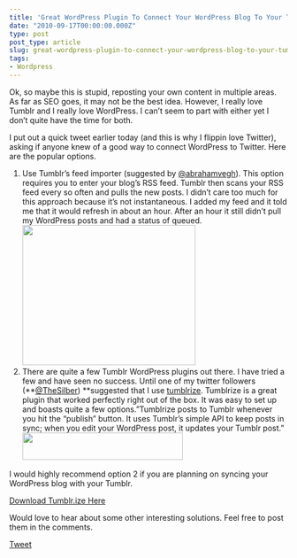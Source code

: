 ```yaml
---
title: 'Great WordPress Plugin To Connect Your WordPress Blog To Your Tumblr'
date: "2010-09-17T00:00:00.000Z"
type: post 
post_type: article
slug: great-wordpress-plugin-to-connect-your-wordpress-blog-to-your-tumblr
tags: 
- Wordpress
---
```

Ok, so maybe this is stupid, reposting your own content in multiple areas. As far as SEO goes, it may not be the best idea. However, I really love Tumblr and I really love WordPress. I can&#8217;t seem to part with either yet I don&#8217;t quite have the time for both.

I put out a quick tweet earlier today (and this is why I flippin love Twitter), asking if anyone knew of a good way to connect WordPress to Twitter. Here are the popular options.

  1. Use Tumblr&#8217;s feed importer (suggested by [@abrahamvegh][1]). This option requires you to enter your blog&#8217;s RSS feed. Tumblr then scans your RSS feed every so often and pulls the new posts. I didn&#8217;t care too much for this approach because it&#8217;s not instantaneous. I added my feed and it told me that it would refresh in about an hour. After an hour it still didn&#8217;t pull my WordPress posts and had a status of queued.  
    [<img class="alignnone size-full wp-image-919" title="Screen shot 2010-09-16 at 10.20.58 PM" src="http://brandontreb.com/wp-content/uploads/2010/09/Screen-shot-2010-09-16-at-10.20.58-PM.png" alt="" width="313" height="253" />][2]
  2. [][2] There are quite a few Tumblr WordPress plugins out there. I have tried a few and have seen no success. Until one of my twitter followers (**[@TheSilber][3]) **suggested that I use [tumblrize][4]. Tumblrize is a great plugin that worked perfectly right out of the box. It was easy to set up and boasts quite a few options.&#8221;Tumblrize posts to Tumblr whenever you hit the &#8220;publish&#8221; button. It uses Tumblr&#8217;s simple API to keep posts in sync; when you edit your WordPress post, it updates your Tumblr post.&#8221;  
    <img class="alignnone" title="Tumblrize" src="http://id.ijulien.com/img/tumblrize.png" alt="" width="290" height="49" />

I would highly recommend option 2 if you are planning on syncing your WordPress blog with your Tumblr.

[Download Tumblr.ize Here][4]

Would love to hear about some other interesting solutions. Feel free to post them in the comments.

<div style="">
  <a href="http://twitter.com/share" class="twitter-share-button" data-count="horizontal" data-text="Great WordPress Plugin To Connect Your WordPress Blog To Your Tumblr" data-url="http://brandontreb.com/great-wordpress-plugin-to-connect-your-wordpress-blog-to-your-tumblr"  data-via="brandontreb" data-related="brandontreb:">Tweet</a>
</div>

 [1]: http://twitter.com/abrahamvegh
 [2]: http://brandontreb.com/wp-content/uploads/2010/09/Screen-shot-2010-09-16-at-10.20.58-PM.png
 [3]: http://twitter.com/#!/TheSilber
 [4]: http://wordpress.org/extend/plugins/tumblrize/
